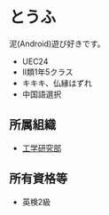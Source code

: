 # とうふ

泥(Android)遊び好きです。

- UEC24
- Ⅱ類1年5クラス
- キキキ、仏縁はずれ
- 中国語選択

## 所属組織
- [工学研究部](https://www.koken.club.uec.ac.jp/)
  
## 所有資格等
- 英検2級
